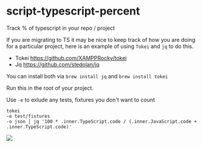 # script-typescript-percent
Track % of typescript in your repo / project

If you are migrating to TS it may be nice to keep track of how you are doing for a particular project, here is an example
of using `Tokei` and `jq` to do this.

- Tokei https://github.com/XAMPPRocky/tokei
- Jq https://github.com/stedolan/jq

You can install both via `brew install jq` and `brew install tokei`

Run this in the root of your project.

Use `-e` to exlude any tests, fixtures you don't want to count
```
tokei
-e test/fixtures
-o json | jq '100 * .inner.TypeScript.code / (.inner.JavaScript.code + .inner.TypeScript.code)'
```

![](https://github.com/lili2311/script-typescript-percent/blob/master/Screen%20Shot%202020-02-16%20at%2018.59.21.png?raw=true)

